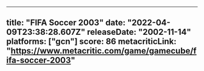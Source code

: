 
---
title: "FIFA Soccer 2003"
date: "2022-04-09T23:38:28.607Z"
releaseDate: "2002-11-14"
platforms: ["gcn"]
score: 86
metacriticLink: "https://www.metacritic.com/game/gamecube/fifa-soccer-2003"
---
